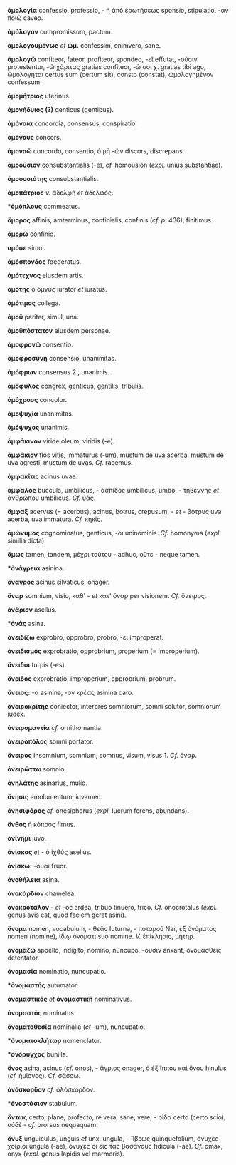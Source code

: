**ὁμολογία** confessio, professio, - ἡ ἀπὸ ἐρωτήσεως sponsio,
stipulatio, -αν ποιῶ caveo.

**ὁμόλογον** compromissum, pactum.

**ὁμολογουμένως** *et* **ὡμ.** confessim, enimvero, sane.

**ὁμολογῶ** confiteor, fateor, profiteor, spondeo, -εῖ effutat, -οῦσιν
protestentur, -ῶ χάριτας gratias confiteor, -ῶ σοι χ. gratias tibi ago,
ὡμολόγηται certus sum (certum sit), consto (constat), ὡμολογημένον
confessum.

**ὁμομήτριος** uterinus.

**ὁμονήδυιος (?)** genticus (gentibus).

**ὁμόνοια** concordia, consensus, conspiratio.

**ὁμόνους** concors.

**ὁμονοῶ** concordo, consentio, ὁ μὴ -ῶν discors, discrepans.

**ὁμοούσιον** consubstantialis (-e), *cf.* homousion (*expl.* unius
substantiae).

**ὁμοουσιότης** consubstantialis.

**ὁμοπάτριος** *v.* ἀδελφή *et* ἀδελφός.

**\*ὁμόπλους** commeatus.

**ὅμορος** affinis, amterminus, confinialis, confinis (*cf. p.* 436),
finitimus.

**ὁμορῶ** confinio.

**ομόσε** simul.

**ὁμόσπονδος** foederatus.

**ὁμότεχνος** eiusdem artis.

**ὀμότης** ὁ ὀμνύς iurator *et* iuratus.

**ὁμότιμος** collega.

**ὁμοῦ** pariter, simul, una.

**ὁμοϋπόστατον** eiusdem personae.

**ὁμοφρονῶ** consentio.

**ὁμοφροσύνη** consensio, unanimitas.

**ὁμόφρων** consensus 2., unanimis.

**ὁμόφυλος** congrex, genticus, gentilis, tribulis.

**ὁμόχροος** concolor.

**ὁμοψυχία** unanimitas.

**ὁμόψυχος** unanimis.

**ὀμφάκινον** viride oleum, viridis (-e).

**ὀμφάκιον** flos vitis, immaturus (-um), mustum de uva acerba, mustum
de uva agresti, mustum de uvas. *Cf.* racemus.

**ὀμφακῖτις** acinus uvae.

**ὀμφαλός** buccula, umbilicus, - ἀσπίδος umbilicus, umbo, - τηβέννης
*et* ἀνθρώπου umbilicus. *Cf.* ὑάς.

**ὄμφαξ** acervus (= acerbus), acinus, botrus, crepusum, *- et* - βότρυς
uva acerba, uva immatura. *Cf.* κηκίς.

**ὁμώνυμος** cognominatus, genticus, -οι uninominis. *Cf.* homonyma
(*expl.* similia dicta).

**ὅμως** tamen, tandem, μέχρι τούτου - adhuc, οὔτε - neque tamen.

**\*ὀνάγρεια** asinina.

**ὄναγρος** asinus silvaticus, onager.

**ὄναρ** somnium, visio, καθ' *- et* κατ' ὄναρ per visionem. *Cf.*
ὄνειρος.

**ὀνάριον** asellus.

**\*ὀνάς** asina.

**ὀνειδίζω** exprobro, opprobro, probro, -ει improperat.

**ὀνειδισμός** exprobratio, opprobrium, properium (= improperium).

**ὄνειδοι** turpis (-es).

**ὄνειδος** exprobratio, improperium, opprobrium, probrum.

**ὄνειος:** -α asinina, -ον κρέας asinina caro.

**ὀνειροκρίτης** coniector, interpres somniorum, somni solutor,
somniorum iudex.

**ὀνειρομαντία** *cf.* ornithomantia.

**ὀνειροπόλος** somni portator.

**ὄνειρος** insomnium, somnium, somnus, visum, visus 1. *Cf.* ὄναρ.

**ὀνειρώττω** somnio.

**ὀνηλάτης** asinarius, mulio.

**ὄνησις** emolumentum, iuvamen.

**ὀνησιφόρος** *cf.* onesiphorus (*expl.* lucrum ferens, abundans).

**ὄνθος** ἡ κόπρος fimus.

**ὀνίνημι** iuvo.

**ὀνίσκος** *et* - ὁ ἰχθύς asellus.

**ὀνίσκω:** -ομαι fruor.

**ὀνοθήλεια** asina.

**ὀνοκάρδιον** chamelea.

**ὀνοκρόταλον -** *et* -ος ardea, tribuo tinuero, trico. *Cf.*
onocrotalus (*expl.* genus avis est, quod faciem gerat asini).

**ὄνομα** nomen, vocabulum, - θεᾶς Iuturna, - ποταμοῦ Nar, ἐξ ὀνόματος
nomen (nomine), ἰδίῳ ὀνόματι suo nomine. *V.* ἐπίκλησις, μήτηρ.

**ὀνομάζω** appello, indigito, nomino, nuncupo, -ουσιν anxant,
ὀνομασθείς detentator.

**ὀνομασία** nominatio, nuncupatio.

**\*ὀνομαστής** autumator.

**ὀνομαστικός** *et* **ὀνομαστική** nominativus.

**ὀνομαστός** nominatus.

**ὀνοματοθεσία** nominalia (*et* -um), nuncupatio.

**\*ὀνοματοκλήτωρ** nomenclator.

**\*ὀνόρυγχος** bunilla.

**ὄνος** asina, asinus (*cf.* onos), - ἄγριος onager, ὁ ἐξ ἵππου καὶ
ὄνου hinulus (*cf.* ἡμίονος). *Cf.* σάσσω.

**ὀνόσκορδον** *cf.* ὀλόσκορδον.

**\*ὀνοστάσιον** stabulum.

**ὄντως** certo, plane, profecto, re vera, sane, vere, - οἶδα certo
(certo scio), οὐδὲ - *cf.* prorsus nequaquam.

**ὄνυξ** unguiculus, unguis *et* unx, ungula, - Ἴβεως quinquefolium,
ὄνυχες χοίριοι ungula (-ae), ὄνυχες οἱ εἰς τὰς βασάνους fidicula (-ae).
*Cf.* omax, onyx (*expl.* genus lapidis vel marmoris).
